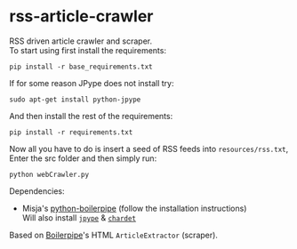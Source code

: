 rss-article-crawler
===================

RSS driven article crawler and scraper.  
To start using first install the requirements:  

    pip install -r base_requirements.txt

If for some reason JPype does not install try:  

    sudo apt-get install python-jpype

And then install the rest of the requirements:

    pip install -r requirements.txt

Now all you have to do is insert a seed of RSS feeds into `resources/rss.txt`,  
Enter the src folder and then simply run:

    python webCrawler.py

Dependencies:  

 * Misja's [python-boilerpipe][1] (follow the installation instructions)  
   Will also install [`jpype`][2] & [`chardet`][3]

Based on [Boilerpipe][4]'s HTML `ArticleExtractor` (scraper).  



 [1]: https://github.com/misja/python-boilerpipe
 [2]: http://jpype.sourceforge.net/‎
 [3]: https://github.com/erikrose/chardet
 [4]: https://code.google.com/p/boilerpipe/
